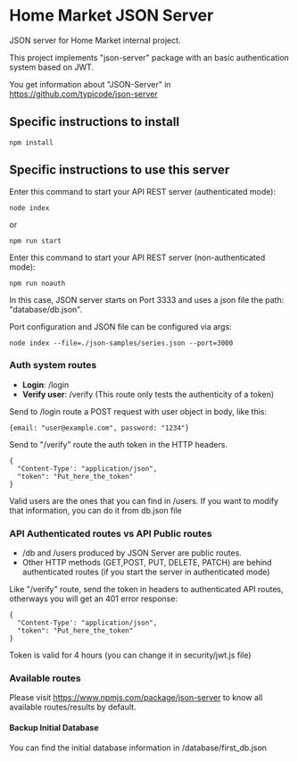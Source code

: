 # Home Market JSON Server

JSON server for Home Market internal project.

This project implements "json-server" package with an basic authentication system based on JWT.

You get information about "JSON-Server" in https://github.com/typicode/json-server

## Specific instructions to install 

```npm install```

## Specific instructions to use this server

Enter this command to start your API REST server (authenticated mode):

```node index```

or 

```npm run start```

Enter this command to start your API REST server (non-authenticated mode):

```npm run noauth```

In this case, JSON server starts on Port 3333 and uses a json file the path: "database/db.json".

Port configuration and JSON file can be configured via args:

```node index --file=./json-samples/series.json --port=3000```

### Auth system routes

* **Login**: /login
* **Verify user**: /verify (This route only tests the authenticity of a token)

Send to /login route a POST request with user object in body, like this:

```{email: "user@example.com", password: "1234"}```

Send to "/verify" route the auth token in the HTTP headers.

```
{
  "Content-Type': "application/json",
  "token": "Put_here_the_token"
}
```

Valid users are the ones that you can find in /users. If you want to modify that information, you can do it from db.json file

### API Authenticated routes vs API Public routes

* /db and /users produced by JSON Server are public routes.
* Other HTTP methods (GET,POST, PUT, DELETE, PATCH) are behind authenticated routes (if you start the server in authenticated mode)

Like "/verify" route, send the token in headers to authenticated API routes, otherways you will get an 401 error response:

```
{
  "Content-Type': "application/json",
  "token": "Put_here_the_token"
}
```

Token is valid for 4 hours (you can change it in security/jwt.js file)

### Available routes

Please visit https://www.npmjs.com/package/json-server to know all available routes/results by default.

#### Backup Initial Database

You can find the initial database information in /database/first_db.json
